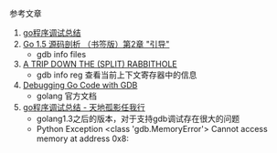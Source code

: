 参考文章

1. [go程序调试总结](http://blog.rootk.com/post/use-gdb-with-golang.html)
2. [Go 1.5 源码剖析 （书签版）第2章 "引导"]()
    - gdb info files
3. [A TRIP DOWN THE (SPLIT) RABBITHOLE](http://blog.nella.org/?p=849)
    - gdb info reg 查看当前上下文寄存器中的信息
4. [Debugging Go Code with GDB](https://go.dev/doc/gdb)
    - golang 官方文档
5. [go程序调试总结 - 天地孤影任我行](http://blog.rootk.com/post/use-gdb-with-golang.html)
    - golang1.3之后的版本，对于支持gdb调试存在很大的问题
    - Python Exception <class 'gdb.MemoryError'> Cannot access memory at address 0x8:

